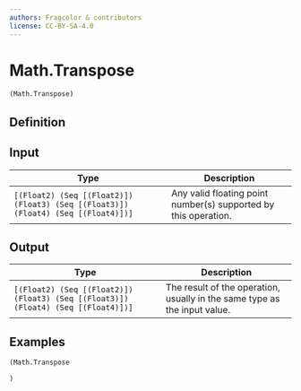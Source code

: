 ```yaml
---
authors: Fragcolor & contributors
license: CC-BY-SA-4.0
---
```



# Math.Transpose

```clojure
(Math.Transpose)
```


## Definition




## Input

| Type | Description |
|------|-------------|
| `[(Float2) (Seq [(Float2)]) (Float3) (Seq [(Float3)]) (Float4) (Seq [(Float4)])]` | Any valid floating point number(s) supported by this operation. |


## Output

| Type | Description |
|------|-------------|
| `[(Float2) (Seq [(Float2)]) (Float3) (Seq [(Float3)]) (Float4) (Seq [(Float4)])]` | The result of the operation, usually in the same type as the input value. |


## Examples

```clojure
(Math.Transpose

)
```
